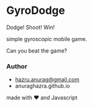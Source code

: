 # GyroDodge

Dodge! Shoot! Win!

simple gyroscopic mobile game.

Can you beat the game?



### Author
- hazru.anurag@gmail.com
- anuraghazra.github.io

made with :heart: and Javascript